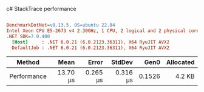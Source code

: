 c# StackTrace performance
``` ini

BenchmarkDotNet=v0.13.5, OS=ubuntu 22.04
Intel Xeon CPU E5-2673 v4 2.30GHz, 1 CPU, 2 logical and 2 physical cores
.NET SDK=7.0.400
  [Host]     : .NET 6.0.21 (6.0.2123.36311), X64 RyuJIT AVX2
  DefaultJob : .NET 6.0.21 (6.0.2123.36311), X64 RyuJIT AVX2


```
|      Method |     Mean |    Error |   StdDev |   Gen0 | Allocated |
|------------ |---------:|---------:|---------:|-------:|----------:|
| Performance | 13.70 μs | 0.265 μs | 0.316 μs | 0.1526 |    4.2 KB |
